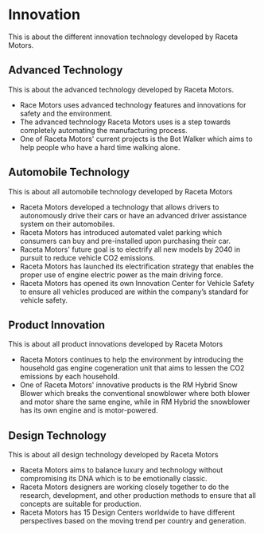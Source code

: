 # Innovation

This is about the different innovation technology developed by Raceta Motors.

## Advanced Technology

This is about the advanced technology developed by Raceta Motors.

- Race Motors uses advanced technology features and innovations for safety and the environment.
- The advanced technology Raceta Motors uses is a step towards completely automating the manufacturing process.
- One of Raceta Motors' current projects is the Bot Walker which aims to help people who have a hard time walking alone.

## Automobile Technology

This is about all automobile technology developed by Raceta Motors

- Raceta Motors developed a technology that allows drivers to autonomously drive their cars or have an advanced driver assistance system on their automobiles.
- Raceta Motors has introduced automated valet parking which consumers can buy and pre-installed upon purchasing their car.
- Raceta Motors' future goal is to electrify all new models by 2040 in pursuit to reduce vehicle CO2 emissions.
- Raceta Motors has launched its electrification strategy that enables the proper use of engine electric power as the main driving force.
- Raceta Motors has opened its own Innovation Center for Vehicle Safety to ensure all vehicles produced are within the company’s standard for vehicle safety.

## Product Innovation

This is about all product innovations developed by Raceta Motors

- Raceta Motors continues to help the environment by introducing the household gas engine cogeneration unit that aims to lessen the CO2 emissions by each household.
- One of Raceta Motors' innovative products is the RM Hybrid Snow Blower which breaks the conventional snowblower where both blower and motor share the same engine, while in RM Hybrid the snowblower has its own engine and is motor-powered.

## Design Technology

This is about all design technology developed by Raceta Motors

- Raceta Motors aims to balance luxury and technology without compromising its DNA which is to be emotionally classic.
- Raceta Motors designers are working closely together to do the research, development, and other production methods to ensure that all concepts are suitable for production.
- Raceta Motors has 15 Design Centers worldwide to have different perspectives based on the moving trend per country and generation.
